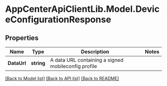 # AppCenterApiClientLib.Model.DeviceConfigurationResponse
## Properties

Name | Type | Description | Notes
------------ | ------------- | ------------- | -------------
**DataUrl** | **string** | A data URL containing a signed mobileconfig profile | 

[[Back to Model list]](../README.md#documentation-for-models) [[Back to API list]](../README.md#documentation-for-api-endpoints) [[Back to README]](../README.md)

